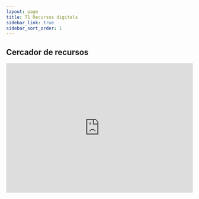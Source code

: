 ```yaml
---
layout: page
title: T1 Recursos digitals
sidebar_link: true
sidebar_sort_order: 1
---
```


## Cercador de recursos

<iframe title="Taula recursos" aria-label="Table" id="datawrapper-chart-tl0PP" src="https://datawrapper.dwcdn.net/tl0PP/2/" scrolling="no" frameborder="0" style="width: 100%; min-width: 100% !important; border: none;" height="350" data-external="1"></iframe><script type="text/javascript">!function(){"use strict";window.addEventListener("message",(function(a){if(void 0!==a.data["datawrapper-height"]){var e=document.querySelectorAll("iframe");for(var t in a.data["datawrapper-height"])for(var r=0;r<e.length;r++)if(e[r].contentWindow===a.source){var i=a.data["datawrapper-height"][t]+"px";e[r].style.height=i}}}))}();
</script>